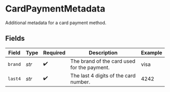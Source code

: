 # CardPaymentMetadata

Additional metadata for a card payment method.


## Fields

| Field                                       | Type                                        | Required                                    | Description                                 | Example                                     |
| ------------------------------------------- | ------------------------------------------- | ------------------------------------------- | ------------------------------------------- | ------------------------------------------- |
| `brand`                                     | *str*                                       | :heavy_check_mark:                          | The brand of the card used for the payment. | visa                                        |
| `last4`                                     | *str*                                       | :heavy_check_mark:                          | The last 4 digits of the card number.       | 4242                                        |